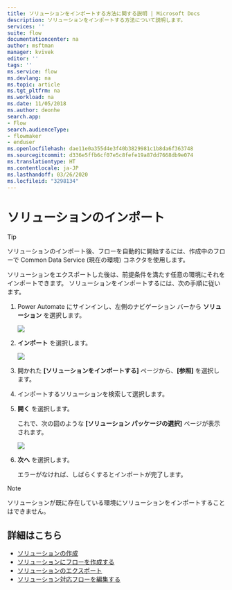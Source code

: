 ```yaml
---
title: ソリューションをインポートする方法に関する説明 | Microsoft Docs
description: ソリューションをインポートする方法について説明します。
services: ''
suite: flow
documentationcenter: na
author: msftman
manager: kvivek
editor: ''
tags: ''
ms.service: flow
ms.devlang: na
ms.topic: article
ms.tgt_pltfrm: na
ms.workload: na
ms.date: 11/05/2018
ms.author: deonhe
search.app:
- Flow
search.audienceType:
- flowmaker
- enduser
ms.openlocfilehash: dae11e0a355d4e3f40b3829981c1b8da6f363748
ms.sourcegitcommit: d336e5ffb6cf07e5c8fefe19a87dd7668db9e074
ms.translationtype: HT
ms.contentlocale: ja-JP
ms.lasthandoff: 03/26/2020
ms.locfileid: "3298134"
---
```

# <a name="import-a-solution"></a>ソリューションのインポート


> [!TIP]
> ソリューションのインポート後、フローを自動的に開始するには、作成中のフローで Common Data Service (現在の環境) コネクタを使用します。

ソリューションをエクスポートした後は、前提条件を満たす任意の環境にそれをインポートできます。 ソリューションをインポートするには、次の手順に従います。

1. Power Automate にサインインし、左側のナビゲーション バーから **ソリューション** を選択します。

   ![](./media/import-flow-solution/select-solutions-from-left-nav.png)

1. **インポート** を選択します。

   ![](./media/import-flow-solution/select-import.png)

1. 開かれた **[ソリューションをインポートする]** ページから、**[参照]** を選択します。
1. インポートするソリューションを検索して選択します。
1. **開く** を選択します。

   これで、次の図のような **[ソリューション パッケージの選択]** ページが表示されます。

   ![](./media/import-flow-solution/import-solution.png)

1. **次へ** を選択します。

   エラーがなければ、しばらくするとインポートが完了します。

> [!NOTE]
> ソリューションが既に存在している環境にソリューションをインポートすることはできません。


## <a name="learn-more"></a>詳細はこちら

<!--from editor: Do you want to add Remove a solution-aware flow to this list?-->

- [ソリューションの作成](./overview-solution-flows.md)
- [ソリューションにフローを作成する](./create-flow-solution.md)
- [ソリューションのエクスポート](./export-flow-solution.md)
- [ソリューション対応フローを編集する](./edit-solution-aware-flow.md)
